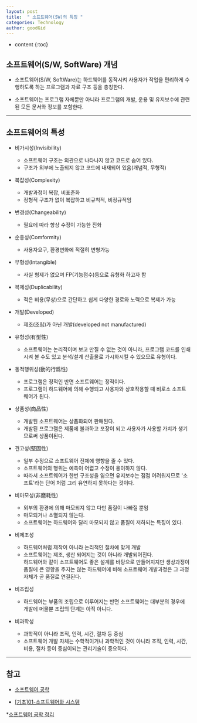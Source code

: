 ```yaml
---
layout: post
title:  " 소프트웨어(SW)의 특징 "
categories: Technology
author: goodGid
---
```

* content
{:toc}

## 소프트웨어(S/W, SoftWare) 개념

* 소프트웨어(S/W, SoftWare)는 하드웨어를 동작시켜 사용자가 작업을 편리하게 수행하도록 하는 프로그램과 자료 구조 등을 총칭한다.
 
* 소프트웨어는 프로그램 자체뿐만 아니라 프로그램의 개발, 운용 및 유지보수에 관련된 모든 문서와 정보를 포함한다.










---

## 소프트웨어의 특성

* 비가시성(Invisibility) 
    - 소프트웨어 구조는 외관으로 나타나지 않고 코드로 숨어 있다.
    - 구조가 외부에 노출되지 않고 코드에 내재되어 있음(개념적, 무형적)

* 복잡성(Complexity) 
    - 개발과정이 복잡, 비표준화
    - 정형적 구조가 없이 복잡하고 비규칙적, 비정규적임

* 변경성(Changeability) 
    - 필요에 따라 항상 수정이 가능한 진화

* 순응성(Comformity) 
    - 사용자요구, 환경변화에 적절히 변형가능

* 무형성(Intangible) 
    - 사실 형제가 없으며 FP(기능점수)등으로 유형화 하고자 함

* 복제성(Duplicability) 
    - 적은 비용(무상)으로 간단하고 쉽게 다양한 경로와 노력으로 복제가 가능

* 개발(Developed) 
    - 제조(조립)가 아닌 개발(developed not manufactured)

* 유형성(有型性) 
    - 소프트웨어는 논리적이며 보고 만질 수 없는 것이 아니라, 프로그램 코드를 인쇄시켜 볼 수도 있고 분석/설계 산출물로 가시화시킬 수 있으므로 유형이다.

* 동적행위성(動的行爲性) 
    - 프로그램은 정적인 반면 소프트웨어는 정적이다. 
    - 프로그램이 하드웨어에 의해 수행되고 사용자와 상호작용할 때 비로소 소프트웨어가 된다.

* 상품성(商品性) 
    - 개발된 소프트웨어는 상품화되어 판매된다.
    - 개발된 프로그램은 제품에 불과하고 포장이 되고 사용자가 사용할 가치가 생기므로써 상품이된다.

* 견고성(堅固性) 
    - 일부 수정으로 소프트웨어 전체에 영향을 줄 수 있다.
    - 소프트웨어의 행위는 예측이 어렵고 수정이 용이하지 않다. 
    - 따라서 소프트웨어가 한번 구조성을 잃으면 유지보수는 점점 어려워지므로 '소프트'라는 단어 처럼 그리 유연하지 못하다는 것이다.

* 비마모성(非磨耗性) 
    - 외부의 환경에 의해 마모되지 않고 다만 품질이 나빠질 뿐임
    - 마모되거나 소멸되지 않는다.
    - 소프트웨어는 하드웨어와 달리 마모되지 않고 품질이 저하되는 특징이 있다.

* 비제조성 
    - 하드웨어처럼 제작이 아니라 논리적인 절차에 맞게 개발
    - 소프트웨어는 제조, 생산 되어지는 것이 아니라 개발되어진다. <br> 하드웨어와 같이 소프트웨어도 좋은 설계를 바탕으로 만들어지지만 생상과정이 품질에 큰 영향을 주지는 않는 하드웨어에 비해 소프트웨어 개발과정은 그 과정 자체가 곧 품질로 연결된다.

* 비조립성
    - 하드웨어는 부품의 조립으로 이루어지는 반면 소프트웨어는 대부분의 경우에 개발에 머물뿐 조립의 단계는 아직 아니다.

* 비과학성 
    - 과학적이 아니라 조직, 인력, 시간, 절차 등 중심
    - 소프트웨어 개발 자체는 수학적이거나 과학적인 것이 아니라 조직, 인력, 시간, 비용, 절차 등이 중심이되는 관리기술이 중요하다.






---

## 참고

* [소프트웨어 공학 ](http://blog.daum.net/techmail/2)

* [[기초]01-소프트웨어와 시스템](http://yimma.tistory.com/90)

*[소프트웨어 공학 정리](https://gracefullight.github.io/2017/02/12/%EC%86%8C%ED%94%84%ED%8A%B8%EC%9B%A8%EC%96%B4-%EA%B3%B5%ED%95%99-%EC%A0%95%EB%A6%AC/)